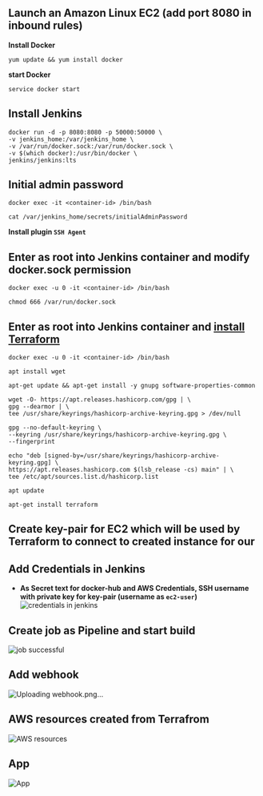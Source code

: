 ## Launch an Amazon Linux EC2 (add port 8080 in inbound rules)
**Install Docker**
```
yum update && yum install docker
```

**start Docker**
```
service docker start
```


## Install Jenkins
```
docker run -d -p 8080:8080 -p 50000:50000 \
-v jenkins_home:/var/jenkins_home \
-v /var/run/docker.sock:/var/run/docker.sock \
-v $(which docker):/usr/bin/docker \
jenkins/jenkins:lts
```


## Initial admin password
```
docker exec -it <container-id> /bin/bash
```
```
cat /var/jenkins_home/secrets/initialAdminPassword
```
**Install plugin `SSH Agent`**


## Enter as root into Jenkins container and modify docker.sock permission
```
docker exec -u 0 -it <container-id> /bin/bash
```
```
chmod 666 /var/run/docker.sock
```


## Enter as root into Jenkins container and [install Terraform](https://developer.hashicorp.com/terraform/tutorials/aws-get-started/install-cli)
```
docker exec -u 0 -it <container-id> /bin/bash
```
```
apt install wget
```
```
apt-get update && apt-get install -y gnupg software-properties-common
```
```
wget -O- https://apt.releases.hashicorp.com/gpg | \
gpg --dearmor | \
tee /usr/share/keyrings/hashicorp-archive-keyring.gpg > /dev/null
```
```
gpg --no-default-keyring \
--keyring /usr/share/keyrings/hashicorp-archive-keyring.gpg \
--fingerprint
```
```
echo "deb [signed-by=/usr/share/keyrings/hashicorp-archive-keyring.gpg] \
https://apt.releases.hashicorp.com $(lsb_release -cs) main" | \
tee /etc/apt/sources.list.d/hashicorp.list
```
```
apt update
```
```
apt-get install terraform
```


## Create key-pair for EC2 which will be used by Terraform to connect to created instance for our


## Add Credentials in Jenkins
- **As Secret text for docker-hub and AWS Credentials, SSH username with private key for key-pair (username as `ec2-user`)**
![credentials in jenkins](https://github.com/anshu049/CI-CD-Pipeline-Setup-for-Dockerized-Application-on-AWS-EC2-with-Terraform/assets/95365748/2e75a587-07e8-4d17-9fbb-4b8937d24948)


## Create job as Pipeline and start build
![job successful](https://github.com/anshu049/CI-CD-Pipeline-Setup-for-Dockerized-Application-on-AWS-EC2-with-Terraform/assets/95365748/05facbf0-fe4f-42a4-a8a1-dc4c006a31bb)


## Add webhook
![Uploading webhook.png…]()


## AWS resources created from Terrafrom
![AWS resources](https://github.com/anshu049/CI-CD-Pipeline-Setup-for-Dockerized-Application-on-AWS-EC2-with-Terraform/assets/95365748/d91be25c-cb32-4e78-ba77-1f4dc09efd28)


## App
![App](https://github.com/anshu049/CI-CD-Pipeline-Setup-for-Dockerized-Application-on-AWS-EC2-with-Terraform/assets/95365748/443236b1-54f4-4d9f-83a8-271dc209af34)

